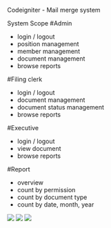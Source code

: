 Codeigniter - Mail merge system

System Scope
#Admin
- login / logout
- position management
- member management
- document management
- browse reports

#Filing clerk
- login / logout
- document management
- document status management
- browse reports

#Executive
- login / logout
- view document
- browse reports

#Report
- overview 
- count by permission
- count by document type
- count by date, month, year

<img src="screencapture-localhost-mail-merge-system-staffcontroller-add-2023-02-17-18_06_28](https://user-images.githubusercontent.com/99658011/219632857-519e18b3-3dab-4e8b-95b5-5ee768ba93af.pn" />

<img src="screencapture-localhost-mail-merge-system-staffcontroller-2023-02-17-18_05_59](https://user-images.githubusercontent.com/99658011/219632874-1a73f1a5-aee5-4973-b36a-2ad9b7a99b82.png" />

<img src="screencapture-localhost-mail-merge-system-reportcontroller-get-data-2023-02-17-18_04_09](https://user-images.githubusercontent.com/99658011/219632880-2c719e72-dd87-47b8-8169-63ebe44065ad.png" />
